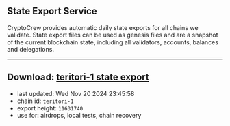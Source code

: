 ## State Export Service
CryptoCrew provides automatic daily state exports for all chains we validate. State export files can be used as genesis files and are a snapshot of the current blockchain state, including all validators, accounts, balances and delegations.

---
**Download: [teritori-1 state export](https://dl-eu2.ccvalidators.com/SERVICE/teritori/teritori-1_export_11631740.json)**
---

- last updated: Wed Nov 20 2024 23:45:58
- chain id: `teritori-1`
- export height: `11631740`
- use for: airdrops, local tests, chain recovery
